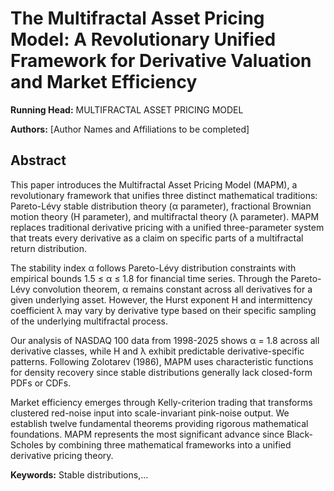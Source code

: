 # The Multifractal Asset Pricing Model: A Revolutionary Unified Framework for Derivative Valuation and Market Efficiency

**Running Head:** MULTIFRACTAL ASSET PRICING MODEL

**Authors:** [Author Names and Affiliations to be completed]

## Abstract

This paper introduces the Multifractal Asset Pricing Model (MAPM), a revolutionary framework that unifies three distinct mathematical traditions: Pareto-Lévy stable distribution theory (α parameter), fractional Brownian motion theory (H parameter), and multifractal theory (λ parameter). MAPM replaces traditional derivative pricing with a unified three-parameter system that treats every derivative as a claim on specific parts of a multifractal return distribution.

The stability index α follows Pareto-Lévy distribution constraints with empirical bounds 1.5 ≤ α ≤ 1.8 for financial time series. Through the Pareto-Lévy convolution theorem, α remains constant across all derivatives for a given underlying asset. However, the Hurst exponent H and intermittency coefficient λ may vary by derivative type based on their specific sampling of the underlying multifractal process.

Our analysis of NASDAQ 100 data from 1998-2025 shows α = 1.8 across all derivative classes, while H and λ exhibit predictable derivative-specific patterns. Following Zolotarev (1986), MAPM uses characteristic functions for density recovery since stable distributions generally lack closed-form PDFs or CDFs.

Market efficiency emerges through Kelly-criterion trading that transforms clustered red-noise input into scale-invariant pink-noise output. We establish twelve fundamental theorems providing rigorous mathematical foundations. MAPM represents the most significant advance since Black-Scholes by combining three mathematical frameworks into a unified derivative pricing theory.

**Keywords:** Stable distributions,...
